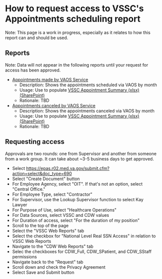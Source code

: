 # How to request access to VSSC's Appointments scheduling report

Note: This page is a work in progress, especially as it relates to how this report can and should be used. 

## Reports

Note: Data will not appear in the following reports until your request for access has been approved. 

- [Appointments made by VAOS Service](https://app.powerbigov.us/groups/me/apps/057a6693-7190-4fd4-9491-f8a038913689/reports/efa6f7fb-5933-4009-aad9-a060d5da4be3/88fc5f3fdac93d3247f9?ctid=e95f1b23-abaf-45ee-821d-b7ab251ab3bf)
   - Description: Shows the appointments scheduled via VAOS by month
   - Usage: Use to populate [VSSC Appointment Summary (xlsx) (SharePoint)](https://dvagov.sharepoint.com/:x:/r/sites/HealthApartment/_layouts/15/Doc.aspx?sourcedoc=%7B5C57EE7C-5C7C-48A9-B6E0-9AE1583B8174%7D&file=VSSC%20Appointment%20Summary.xlsx&wdLOR=c9769A095-39F2-4CB3-B154-D342D8A87172&nav=MTVfezQ4OURFRTcxLTAzQkEtNEU1NC04N0ExLUJEODgxQjYzQTAwRH0&action=default&mobileredirect=true)
   - Rationale: TBD
- [Appointments canceled by VAOS Service](https://app.powerbigov.us/groups/me/apps/057a6693-7190-4fd4-9491-f8a038913689/reports/efa6f7fb-5933-4009-aad9-a060d5da4be3/d57984fd4e25c698daa0?ctid=e95f1b23-abaf-45ee-821d-b7ab251ab3bf)
   - Description: Shows the appointments canceled via VAOS by month
   - Usage: Use to populate [VSSC Appointment Summary (xlsx) (SharePoint)](https://dvagov.sharepoint.com/:x:/r/sites/HealthApartment/_layouts/15/Doc.aspx?sourcedoc=%7B5C57EE7C-5C7C-48A9-B6E0-9AE1583B8174%7D&file=VSSC%20Appointment%20Summary.xlsx&wdLOR=c0E889829-2260-4A36-A7E2-86388D4286EA&nav=MTVfezhGMEVBNzg1LTg2OEItNDMyMC05NEFFLTI3OUI5NjlCMDAwOX0&action=default&mobileredirect=true)
   - Rationale: TBD 

## Requesting access

Approvals are two rounds: one from Supervisor and another from someone from a work group. It can take about ~3-5 business days to get approved. 

- Select https://epas.r02.med.va.gov/submit.cfm?action=select&doc_type=690
- Select "Create Document" button
- For Employee Agency, select "OIT". If that's not an option, select "Central Office." 
- For Employee Type, select "Contractor"
- For Supervisor, use the Lookup Supervisor function to select Kay Lawyer
- For Purpose of Use, select "Healthcare Operations"
- For Data Sources, select VSSC and CDW values
- For Duration of access, select "For the duration of my position"
- Scroll to the top of the page
- Select the "VSSC Web Reports" tab
- Select the checkbox for "National Level Real SSN Access" in relation to VSSC Web Reports
- Navigate to the "CDW Web Reports" tab
- Selec the checkboxes for CDW_Full, CDW_SPatient, and CDW_SStaff permissions
- Navigate back to the "Request" tab
- Scroll down and check the Privacy Agreement
- Select Save and Submit button

